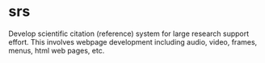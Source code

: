 # srs
Develop scientific citation (reference) system for large research support effort. This involves webpage development including audio, video, frames, menus, html web pages, etc.
